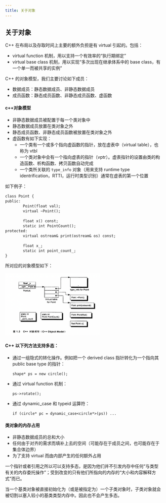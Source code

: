 ```yaml
---
title: 关于对象
---
```


## 关于对象

C++ 在布局以及存取时间上主要的额外负担是有 virtual 引起的。包括：

- virtual function 机制，用以支持一个有效率的“执行期绑定”
- virtual base class 机制，用以实现“多次出现在继承体系中的 base class，有一个单一而被共享的实例”

C++ 的对象模型，我们主要讨论如下成员：

- 数据成员：静态数据成员、非静态数据成员
- 成员函数：静态成员函数、非静态成员函数、虚函数

#### c++对象模型

- 非静态数据成员被配置于每一个类对象中
- 静态数据成员放置在类对象之外
- 静态成员函数、非静态成员函数被放置在类对象之外
- 虚函数有如下实现：
  - 一个类有一个或多个指向虚函数的指针，放在虚表中（virtual table），也称为 vtbl
  - 一个类对象中会有一个指向虚表的指针（vptr）。虚表指针的设置由类的构造函数、析构函数、拷贝函数自动完成
  - 一个类所关联的 `type_info` 对象（用来支持 runtime type identrification，RTTI，运行时类型识别）通常在虚表的第一个位置

如下例子：

```
class Point {
public:
		Point(float val);
		virtual ~Point();
		
		float x() const;
		static int PointCount();
protected:
		virtual ostream& print(ostream& os) const;
		
		float x_;
		static int point_count_;
}
```

所对应的对象模型如下：

<img src="./image/c++对象模型.png" alt="s" style="zoom:30%;" />

#### C++ 以下列方法支持多态：

- 通过一组隐式的转化操作。例如把一个 derived class 指针转化为一个指向其 public base type 的指针：

  ```
  shape* ps = new circle();
  ```

- 通过 virtual function 机制：

  ```
  ps->rotate();
  ```

- 通过 dynamic_case 和 typeid 运算符：

  ```
  if (circle* pc = dynamic_case<circle*>(ps)) ...
  ```

#### 类对象的内存占用

- 非静态数据成员的总和大小
- 任何由于对齐的需求而填补上去的空间（可能存在于成员之间，也可能存在于集合体边界）
- 为了支持 virtual 而由内部产生的任何额外占用

一个指针或者引用之所以可以支持多态，是因为他们并不引发内存中任何“与类型有关的内存委托操作”；受到改变的只有他们所指向的内存的“大小和内容解释方式”而已。

当一个基类对象被直接初始化为（或是被指定为）一个子类对象时，子类对象就会被切割以塞入较小的基类类型内存中。因此也不会产生多态。